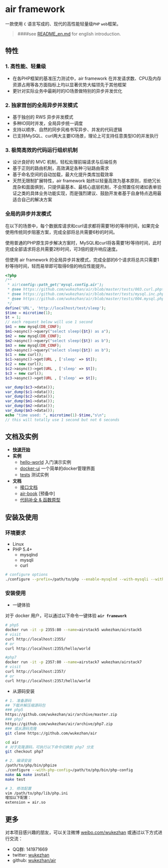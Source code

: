 # air framework

一款使用 `C` 语言写成的、现代的高性能轻量级`PHP` `web`框架。

> ####see [README_en.md](README_en.md) for english introduction.

## 特性

### 1. 高性能、轻量级
  - 在各PHP框架的基准压力测试中，air framework 在并发请求数、CPU及内存资源占用等各方面指标上均以显著优势大幅领先于其他框架
  - 更针对实际业务中最耗时的IO场景做特别的异步并发优化

### 2. 独家首创的全局异步并发模式
  - 基于独创的 RWS 异步并发模式
  - 多种IO同时并发，全局异步统一调度
  - 支持以顺序、自然的同步风格书写异步、并发的代码逻辑
  - 已支持MySQL、curl两大主要IO场景，理论上可支持任意类型IO的并发执行

### 3. 极简高效的代码运行组织机制
  - 设计良好的 MVC 机制，轻松处理前端请求与后端任务
  - 基于正则的路由机制，高效满足各种刁钻路由需求
  - 基于命名空间的自动加载，最大化提升类库加载效率
  - 天然无限制扩展特性，air framework 始终以轻量高效为基本原则，拒绝冗长庞杂和面面俱到，只提供最基本、最核心底层机制，不会预置任何诸如表单验证之类的具体业务功能实现，而是强烈建议、鼓励开发者基于自身特点选用最适合自己的解决方案

### 全局的异步并发模式

在以下的场景中，每个数据库请求和curl请求都将需要1秒的等待时间，如果完全使用传统同步阻塞方案，完成全部将总共需要6秒的时间。

使用普通的PHP原生异步解决方案时，MySQL和curl将各需要1秒等待时间，此时完成全部请求将总共需要2秒时间，可3倍的提升响应速度。

但使用 air framework 的全局异步并发模式，完成全部的6个请求将总共只需要1秒等待时间，轻而易举即可取得6倍的响应性能提升。

```php
<?php
/**
 * air\config::path_get('mysql.config.air');
 * @see https://github.com/wukezhan/air/blob/master/tests/003.curl.phpt
 * @see https://github.com/wukezhan/air/blob/master/tests/mysql.inc.php
 * @see https://github.com/wukezhan/air/blob/master/tests/004.mysql.phpt
 */
define('URL', 'http://localhost/test/sleep');
$time = microtime(1);
$t = 1;
// each request below will use 1 second
$m1 = new mysql(DB_CONF);
$m1->async()->query("select sleep({$t}) as a");
$m2 = new mysql(DB_CONF);
$m2->async()->query("select sleep({$t}) as b");
$m3 = new mysql(DB_CONF);
$m3->async()->query("select sleep({$t}) as b");
$c1 = new curl();
$c1->async()->get(URL , ['sleep' => $t]);
$c2 = new curl();
$c2->async()->get(URL , ['sleep' => $t]);
$c3 = new curl();
$c3->async()->get(URL , ['sleep' => $t]);

var_dump($c3->data());
var_dump($c1->data());
var_dump($c2->data());
var_dump($m1->data());
var_dump($m2->data());
var_dump($m3->data());
echo "time used: ", microtime(1)-$time,"s\n";
// this will totally use 1 second but not 6 seconds
```

## 文档及实例

* **[快速开始](docs/hello-world/README.md)**
* **实例**
	* [hello-world](docs/hello-world) 入门演示实例
	* [docker-ui](https://github.com/wukezhan/docker-ui) 一个简单的docker管理界面
	* [tests](tests) 测试实例
* **文档**
	* [接口文档](docs/api.md)
	* [air-book](http://air.wukezhan.com) [预备中]
	* [代码补全 & 函数原型](docs/helper/air.php)


## 安装及使用

### 环境要求

* Linux
* PHP 5.4+
    * mysqlnd
    * mysqli
    * curl

```sh
# configure options
./configure --prefix=/path/to/php --enable-mysqlnd --with-mysqli --with-curl
```

### 安装使用

- 一键体验

对于 docker 用户，可以通过以下命令一键体验 **`air framework`**

```sh
# php5
docker run -it -p 2355:80 --name=airstack5 wukezhan/airstack5
# visit
curl http://localhost:2355/
# or
curl http://localhost:2355/hello/world

#php7
docker run -it -p 2357:80 --name=airstack7 wukezhan/airstack7
# visit
curl http://localhost:2357/
# or
curl http://localhost:2357/hello/world
```

- 从源码安装

```sh
# 1. 准备源码
## 下载并解压缩源码包
### php5
https://github.com/wukezhan/air/archive/master.zip
### php7
https://github.com/wukezhan/air/archive/php7.zip
### 或从源码克隆
git clone https://github.com/wukezhan/air

cd air
# 对于克隆源码，可执行以下命令切换到 php7 分支
git checkout php7

# 2. 编译安装
/path/to/php/bin/phpize
./configure --with-php-config=/path/to/php/bin/php-config
make && make install
make test

# 3. 修改配置
vim /path/to/php/lib/php.ini
增加以下配置：
extension = air.so
```

## 更多

对本项目感兴趣的朋友，可以关注微博 [weibo.com/wukezhan](http://weibo.com/wukezhan) 或通过以下方式进行交流：

* QQ群: 141971669
* twitter: [wukezhan](https://twitter.com/wukezhan)
* github: [wukezhan/air](https://github.com/wukezhan/air)
